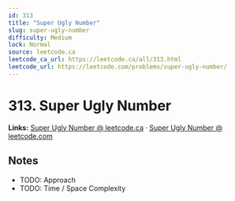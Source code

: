 ```yaml
--- 
id: 313
title: "Super Ugly Number"
slug: super-ugly-number
difficulty: Medium
lock: Normal
source: leetcode.ca
leetcode_ca_url: https://leetcode.ca/all/313.html
leetcode_url: https://leetcode.com/problems/super-ugly-number/
---
```


# 313. Super Ugly Number

**Links:** [Super Ugly Number @ leetcode.ca](https://leetcode.ca/all/313.html) · [Super Ugly Number @ leetcode.com](https://leetcode.com/problems/super-ugly-number/)

## Notes
- TODO: Approach
- TODO: Time / Space Complexity
